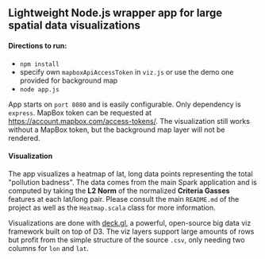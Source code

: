 ## Lightweight Node.js wrapper app for large spatial data visualizations

#### Directions to run:

- `npm install`
- specify own `mapboxApiAccessToken` in `viz.js` or use the demo one provided for background map
- `node app.js`

App starts on `port 8080` and is easily configurable. Only dependency is `express`. MapBox token can be
requested at https://account.mapbox.com/access-tokens/. The visualization still works without a MapBox 
token, but the background map layer will not be rendered.

#### Visualization

The app visualizes a heatmap of lat, long data points representing the total "pollution badness". The data comes from the
main Spark application and is computed by taking the **L2 Norm** of the normalized **Criteria Gasses** features at each lat/long pair.
Please consult the main `README.md` of the project as well as the `Heatmap.scala` class for more information. 

Visualizations are done with [deck.gl], a powerful, open-source big data viz framework built on top of D3. The viz layers support large
amounts of rows but profit from the simple structure of the source `.csv`, only needing two columns for `lon` and `lat`. 

[deck.gl]:https://deck.gl/#/